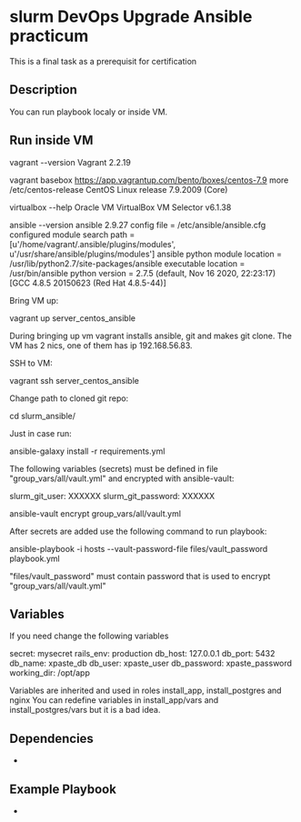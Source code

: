 slurm DevOps Upgrade Ansible practicum
=========

This is a final task as a prerequisit for certification

Description
------------

You can run playbook localy or inside VM.


Run inside VM 
--------------

vagrant --version
Vagrant 2.2.19

vagrant basebox https://app.vagrantup.com/bento/boxes/centos-7.9
more /etc/centos-release
CentOS Linux release 7.9.2009 (Core)

virtualbox --help
Oracle VM VirtualBox VM Selector v6.1.38

ansible --version
ansible 2.9.27
  config file = /etc/ansible/ansible.cfg
  configured module search path = [u'/home/vagrant/.ansible/plugins/modules', u'/usr/share/ansible/plugins/modules']
  ansible python module location = /usr/lib/python2.7/site-packages/ansible
  executable location = /usr/bin/ansible
  python version = 2.7.5 (default, Nov 16 2020, 22:23:17) [GCC 4.8.5 20150623 (Red Hat 4.8.5-44)]


Bring VM up:

vagrant up server_centos_ansible

During bringing up vm vagrant installs ansible, git and makes git clone. The VM has 2 nics, one of them has ip 192.168.56.83.

SSH to VM:

vagrant ssh server_centos_ansible

Change path to cloned git repo:

cd slurm_ansible/

Just in case run:

ansible-galaxy install -r requirements.yml

The following variables (secrets) must be defined in file "group_vars/all/vault.yml" and encrypted with ansible-vault: 

slurm_git_user: XXXXXX
slurm_git_password: XXXXXX

ansible-vault encrypt group_vars/all/vault.yml

After secrets are added use the following command to run playbook:

ansible-playbook -i hosts --vault-password-file files/vault_password playbook.yml


"files/vault_password" must contain password that is used to encrypt "group_vars/all/vault.yml" 



Variables
--------------

If you need change the following variables

secret: mysecret
rails_env: production
db_host: 127.0.0.1
db_port: 5432
db_name: xpaste_db
db_user: xpaste_user
db_password: xpaste_password
working_dir: /opt/app

Variables are inherited and used in roles install_app, install_postgres and nginx 
You can redefine variables in install_app/vars and install_postgres/vars but it is a bad idea.

Dependencies
------------

-

Example Playbook
----------------

-